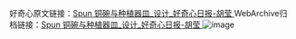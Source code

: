 好奇心原文链接：[Spun 铜碗与种植器皿_设计_好奇心日报-胡莹 ](https://www.qdaily.com/articles/10583.html)
WebArchive归档链接：[Spun 铜碗与种植器皿_设计_好奇心日报-胡莹 ](http://web.archive.org/web/20190623160917/https://www.qdaily.com/articles/10583.html)
![image](http://ww3.sinaimg.cn/large/007d5XDply1g3w26oxnn5j30u03b0th2)